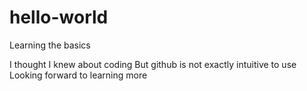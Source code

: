 # hello-world
Learning the basics

I thought I knew about coding
But github is not exactly intuitive to use
Looking forward to learning more
